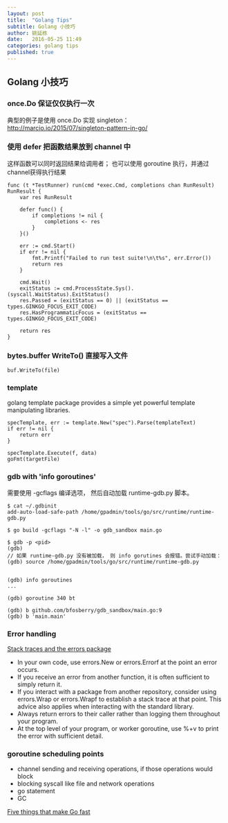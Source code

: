 ```yaml
---
layout: post
title:  "Golang Tips"
subtitle: Golang 小技巧
author: 姚延栋
date:   2016-05-25 11:49
categories: golang tips
published: true
---
```


## Golang 小技巧

### once.Do 保证仅仅执行一次

典型的例子是使用 once.Do 实现 singleton： http://marcio.io/2015/07/singleton-pattern-in-go/

### 使用 defer 把函数结果放到 channel 中

这样函数可以同时返回结果给调用者； 也可以使用 goroutine 执行，并通过channel获得执行结果

    func (t *TestRunner) run(cmd *exec.Cmd, completions chan RunResult) RunResult {
    	var res RunResult

    	defer func() {
    		if completions != nil {
    			completions <- res
    		}
    	}()

    	err := cmd.Start()
    	if err != nil {
    		fmt.Printf("Failed to run test suite!\n\t%s", err.Error())
    		return res
    	}

    	cmd.Wait()
    	exitStatus := cmd.ProcessState.Sys().(syscall.WaitStatus).ExitStatus()
    	res.Passed = (exitStatus == 0) || (exitStatus == types.GINKGO_FOCUS_EXIT_CODE)
    	res.HasProgrammaticFocus = (exitStatus == types.GINKGO_FOCUS_EXIT_CODE)

    	return res
    }


### bytes.buffer WriteTo() 直接写入文件

	buf.WriteTo(file)

### template

golang template package provides a simple yet powerful template manipulating libraries.

	specTemplate, err := template.New("spec").Parse(templateText)
	if err != nil {
		return err
	}

	specTemplate.Execute(f, data)
	goFmt(targetFile)

### gdb with 'info goroutines'

需要使用 -gcflags 编译选项， 然后自动加载 runtime-gdb.py 脚本。

    $ cat ~/.gdbinit
    add-auto-load-safe-path /home/gpadmin/tools/go/src/runtime/runtime-gdb.py

    $ go build -gcflags "-N -l" -o gdb_sandbox main.go

    $ gdb -p <pid>
    (gdb)
    // 如果 runtime-gdb.py 没有被加载， 则 info gorutines 会报错。尝试手动加载：
    (gdb) source /home/gpadmin/tools/go/src/runtime/runtime-gdb.py


    (gdb) info goroutines
    ...

    (gdb) goroutine 340 bt

    (gdb) b github.com/bfosberry/gdb_sandbox/main.go:9
    (gdb) b 'main.main'

### Error handling

[Stack traces and the errors package](http://dave.cheney.net/2016/06/12/stack-traces-and-the-errors-package)

* In your own code, use errors.New or errors.Errorf at the point an error occurs.
* If you receive an error from another function, it is often sufficient to simply return it.
* If you interact with a package from another repository, consider using errors.Wrap or errors.Wrapf to establish a stack trace at that point. This advice also applies when interacting with the standard library.
* Always return errors to their caller rather than logging them throughout your program.
* At the top level of your program, or worker goroutine, use %+v to print the error with sufficient detail.

### goroutine scheduling points

* channel sending and receiving operations, if those operations would block
* blocking syscall like file and network operations
* go statement
* GC

[Five things that make Go fast](http://dave.cheney.net/2014/06/07/five-things-that-make-go-fast)

